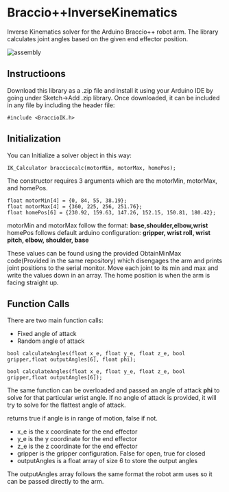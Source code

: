 # Braccio++InverseKinematics
Inverse Kinematics solver for the Arduino Braccio++ robot arm. The library calculates joint angles based on the given end effector position.

![assembly](https://github.com/tuftsceeo/Braccio-InverseKinematics/blob/main/img/assembly.gif)

## Instructioons
Download this library as a .zip file and install it using your Arduino IDE by going under Sketch->Add .zip library. Once downloaded, it can be included in any file by including the header file:

```
#include <BraccioIK.h>
```

## Initialization
You can Initialize a solver object in this way:

```
IK_Calculator bracciocalc(motorMin, motorMax, homePos);
```

The constructor requires 3 arguments which are the motorMin, motorMax, and homePos.

```
float motorMin[4] = {0, 84, 55, 38.19};
float motorMax[4] = {360, 225, 256, 251.76};
float homePos[6] = {230.92, 159.63, 147.26, 152.15, 150.81, 180.42};
```
motorMin and motorMax follow the format: **base,shoulder,elbow,wrist**
homePos follows default arduino configuration: **gripper, wrist roll, wrist pitch, elbow, shoulder, base**

These values can be found using the provided ObtainMinMax code(Provided in the same repository) which disengages the arm and prints joint positions to the serial monitor. Move each joint to its min and max and write the values down in an array. The home position is when the arm is facing straight up.

## Function Calls

There are two main function calls:

* Fixed angle of attack
* Random angle of attack

```
bool calculateAngles(float x_e, float y_e, float z_e, bool gripper,float outputAngles[6], float phi);
```

```
bool calculateAngles(float x_e, float y_e, float z_e, bool gripper,float outputAngles[6]);
```

The same function can be overloaded and passed an angle of attack **phi** to solve for that particular wrist angle. If no angle of attack is provided, it will try to solve for the flattest angle of attack.

returns true if angle is in range of motion, false if not.

* x_e is the x coordinate for the end effector
* y_e is the y coordinate for the end effector
* z_e is the z coordinate for the end effector
* gripper is the gripper configuration. False for open, true for closed
* outputAngles is a float array of size 6 to store the output angles

The outputAngles array follows the same format the robot arm uses so it can be passed directly to the arm.
